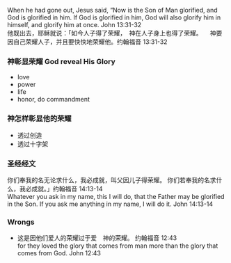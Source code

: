 
When he had gone out, Jesus said, “Now is the Son of Man glorified, and God is glorified in him.  If God is glorified in him, God will also glorify him in himself, and glorify him at once. John 13:31‭-‬32  
他既出去，耶稣就说：「如今人子得了荣耀，　神在人子身上也得了荣耀。 　神要因自己荣耀人子，并且要快快地荣耀他。约翰福音 13:31‭-‬32

### 神彰显荣耀 God reveal His Glory
* love
* power
* life
* honor, do commandment

### 神怎样彰显他的荣耀
* 透过创造
* 透过十字架

### 圣经经文
你们奉我的名无论求什么，我必成就，叫父因儿子得荣耀。 你们若奉我的名求什么，我必成就。」约翰福音 14:13‭-‬14  
Whatever you ask in my name, this I will do, that the Father may be glorified in the Son.  If you ask me  anything in my name, I will do it. John 14:13‭-‬14


### Wrongs
* 这是因他们爱人的荣耀过于爱　神的荣耀。
约翰福音 12:43  
for they loved the glory that comes from man more than the glory that comes from God.
 John 12:43


